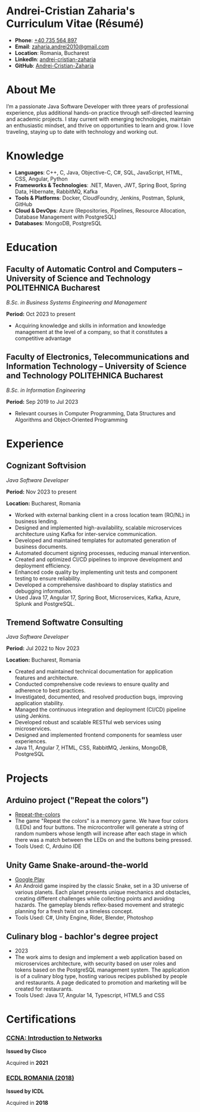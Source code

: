 # Andrei-Cristian Zaharia's Curriculum Vitae (Résumé)

- **Phone**: [+40 735 564 897](tel:+40735564897)
- **Email**: [zaharia.andrei2010@gmail.com](mailto:zaharia.andrei2010@gmail.com)
- **Location**: Romania, Bucharest
- **LinkedIn**: [andrei-cristian-zaharia](https://linkedin.com/in/andrei-cristian-zaharia)
- **GitHub**: [Andrei-Cristian-Zaharia](https://github.com/Andrei-Cristian-Zaharia)


# About Me

I’m a passionate Java Software Developer with three years of professional experience, plus additional hands-on practice through self-directed learning and academic projects. I stay current with emerging technologies, maintain an enthusiastic mindset, and thrive on opportunities to learn and grow. I love traveling, staying up to date with technology and working out.

# Knowledge

- **Languages**: C++, C, Java, Objective-C, C#, SQL, JavaScript, HTML, CSS, Angular, Python
- **Frameworks & Technologies**: .NET, Maven, JWT, Spring Boot, Spring Data, Hibernate, RabbitMQ, Kafka
- **Tools & Platforms**: Docker, CloudFoundry, Jenkins, Postman, Splunk, GitHub
- **Cloud & DevOps**: Azure (Repositories, Pipelines, Resource Allocation, Database Management with PostgreSQL)
- **Databases**: MongoDB, PostgreSQL
# Education

## Faculty of Automatic Control and Computers – University of Science and Technology POLITEHNICA Bucharest

*B.Sc. in Business Systems Engineering and Management*

**Period:** Oct 2023 to present


- Acquiring knowledge and skills in information and knowledge management at the level of a company, so that it constitutes a competitive advantage

## Faculty of Electronics, Telecommunications and Information Technology – University of Science and Technology POLITEHNICA Bucharest

*B.Sc. in Information Engineering*

**Period:** Sep 2019 to Jul 2023


- Relevant courses in Computer Programming, Data Structures and Algorithms and Object‑Oriented Programming

# Experience

## Cognizant Softvision

*Java Software Developer*

**Period:** Nov 2023 to present

**Location:** Bucharest, Romania

- Worked with external banking client in a cross location team (RO/NL) in business lending.
- Designed and implemented high-availability, scalable microservices architecture using Kafka for inter-service communication.
- Developed and maintained templates for automated generation of business documents.
- Automated document signing processes, reducing manual intervention.
- Created and optimized CI/CD pipelines to improve development and deployment efficiency.
- Enhanced code quality by implementing unit tests and component testing to ensure reliability.
- Developed a comprehensive dashboard to display statistics and debugging information.
- Used Java 17, Angular 17, Spring Boot, Microservices, Kafka, Azure, Splunk and PostgreSQL.

## Tremend Softwatre Consulting

*Java Software Developer*

**Period:** Jul 2022 to Nov 2023

**Location:** Bucharest, Romania

- Created and maintained technical documentation for application features and architecture.
- Conducted comprehensive code reviews to ensure quality and adherence to best practices.
- Investigated, documented, and resolved production bugs, improving application stability.
- Managed the continuous integration and deployment (CI/CD) pipeline using Jenkins.
- Developed robust and scalable RESTful web services using microservices.
- Designed and implemented frontend components for seamless user experiences.
- Java 11, Angular 7, HTML, CSS, RabbitMQ, Jenkins, MongoDB, PostgreSQL

# Projects

## Arduino project ("Repeat the colors")

- [Repeat-the-colors](https://github.com/Andrei-Cristian-Zaharia/Proiect-2)
- The game "Repeat the colors" is a memory game. We have four colors (LEDs) and four buttons. The microcontroller will generate a string of random numbers whose length will increase after each stage in which there was a match between the LEDs on and the buttons being pressed.
- Tools Used: C, Arduino IDE

## Unity Game Snake-around-the-world

- [Google Play](https://play.google.com/store/apps/details?id=com.AsarGames.SnakeAroundtheworld)
- An Android game inspired by the classic Snake, set in a 3D universe of various planets. Each planet presents unique mechanics and obstacles, creating different challenges while collecting points and avoiding hazards. The gameplay blends reflex-based movement and strategic planning for a fresh twist on a timeless concept.
- Tools Used: C#, Unity Engine, Rider, Blender, Photoshop

## Culinary blog - bachlor's degree project

- 2023
- The work aims to design and implement a web application based on microservices architecture, with security based on user roles and tokens based on the PostgreSQL management system. The application is of a culinary blog type, hosting various recipes published by people and restaurants. A page dedicated to promotion and marketing will be created for restaurants.
- Tools Used: Java 17, Angular 14, Typescript, HTML5 and CSS

# Certifications

### [CCNA: Introduction to Networks](https://www.credly.com/badges/5a7a6b84-872c-45c6-aadf-2f45027e432c/public_url) 
**Issued by Cisco**

Acquired in **2021**


### [ECDL ROMANIA (2018)](https://bd.ecdl.org.ro/ecdlvcard/EnCertification.aspx) 
**Issued by ICDL**

Acquired in **2018**


